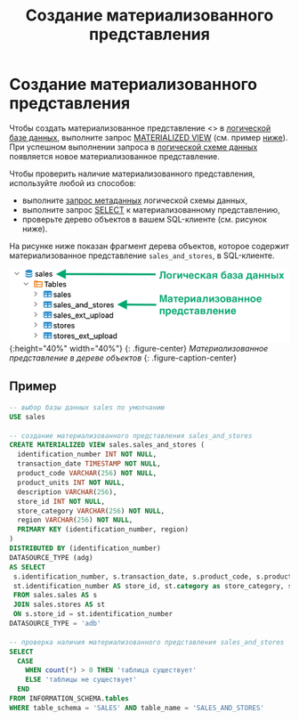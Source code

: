 ﻿---
layout: default
title: Создание материализованного представления
nav_order: 8
parent: Управление схемой данных
grand_parent: Работа с системой
has_children: false
---

# Создание материализованного представления

Чтобы создать материализованное представление <>
в [логической базе данных](../../../Обзор_понятий_компонентов_и_связей/Основные_понятия/Логическая_база_данных/Логическая_база_данных.md), 
выполните запрос [MATERIALIZED VIEW](../../../Справочная_информация/Запросы_SQLplus/CREATE_MATERIALIZED_VIEW/CREATE_MATERIALIZED_VIEW.md) 
(см. пример [ниже](#пример)). При успешном выполнении запроса в 
[логической схеме данных](../../../Обзор_понятий_компонентов_и_связей/Основные_понятия/Логическая_схема_данных/Логическая_схема_данных.md) 
появляется новое материализованное представление.

Чтобы проверить наличие материализованного представления, используйте любой из способов:
*   выполните [запрос метаданных](../Запрос_метаданных_логической_схемы/Запрос_метаданных_логической_схемы.md) 
    логической схемы данных,
*   выполните запрос [SELECT](../../../Справочная_информация/Запросы_SQLplus/SELECT/SELECT.md) к материализованному 
    представлению,
*   проверьте дерево объектов в вашем SQL-клиенте (см. рисунок ниже).

На рисунке ниже показан фрагмент дерева объектов, которое содержит материализованное представление `sales_and_stores`, 
в SQL-клиенте.

![](Материализованное_представление.png){:height="40%" width="40%"}
{: .figure-center}
*Материализованное представление в дереве объектов*
{: .figure-caption-center}

## Пример

```sql
-- выбор базы данных sales по умолчанию
USE sales

-- создание материализованного представления sales_and_stores
CREATE MATERIALIZED VIEW sales.sales_and_stores (
  identification_number INT NOT NULL,
  transaction_date TIMESTAMP NOT NULL,
  product_code VARCHAR(256) NOT NULL,
  product_units INT NOT NULL,
  description VARCHAR(256),
  store_id INT NOT NULL,
  store_category VARCHAR(256) NOT NULL,
  region VARCHAR(256) NOT NULL,
  PRIMARY KEY (identification_number, region)
)
DISTRIBUTED BY (identification_number)
DATASOURCE_TYPE (adg)
AS SELECT
 s.identification_number, s.transaction_date, s.product_code, s.product_units, s.description,
 st.identification_number AS store_id, st.category as store_category, st.region
 FROM sales.sales AS s
 JOIN sales.stores AS st
 ON s.store_id = st.identification_number
DATASOURCE_TYPE = 'adb'

-- проверка наличия материализованного представления sales_and_stores
SELECT
  CASE
    WHEN count(*) > 0 THEN 'таблица существует'
    ELSE 'таблицы не существует'
  END
FROM INFORMATION_SCHEMA.tables
WHERE table_schema = 'SALES' AND table_name = 'SALES_AND_STORES'
```